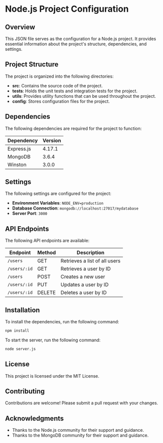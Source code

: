 **Node.js Project Configuration**
=====================================

**Overview**
------------

This JSON file serves as the configuration for a Node.js project. It provides essential information about the project's structure, dependencies, and settings.

**Project Structure**
---------------------

The project is organized into the following directories:

*   **src**: Contains the source code of the project.
*   **tests**: Holds the unit tests and integration tests for the project.
*   **utils**: Provides utility functions that can be used throughout the project.
*   **config**: Stores configuration files for the project.

**Dependencies**
---------------

The following dependencies are required for the project to function:

| Dependency | Version |
| --- | --- |
| Express.js | 4.17.1 |
| MongoDB | 3.6.4 |
| Winston | 3.0.0 |

**Settings**
------------

The following settings are configured for the project:

*   **Environment Variables**: `NODE_ENV=production`
*   **Database Connection**: `mongodb://localhost:27017/mydatabase`
*   **Server Port**: `3000`

**API Endpoints**
----------------

The following API endpoints are available:

| Endpoint | Method | Description |
| --- | --- | --- |
| `/users` | GET | Retrieves a list of all users |
| `/users/:id` | GET | Retrieves a user by ID |
| `/users` | POST | Creates a new user |
| `/users/:id` | PUT | Updates a user by ID |
| `/users/:id` | DELETE | Deletes a user by ID |

**Installation**
---------------

To install the dependencies, run the following command:

```bash
npm install
```

To start the server, run the following command:

```bash
node server.js
```

**License**
----------

This project is licensed under the MIT License.

**Contributing**
---------------

Contributions are welcome! Please submit a pull request with your changes.

**Acknowledgments**
------------------

*   Thanks to the Node.js community for their support and guidance.
*   Thanks to the MongoDB community for their support and guidance.